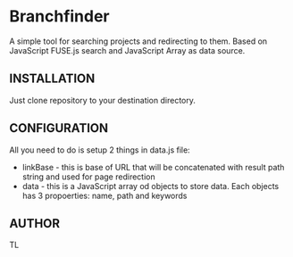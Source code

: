 Branchfinder
============

A simple tool for searching projects and redirecting to them. Based on JavaScript FUSE.js search and JavaScript Array as data source.

INSTALLATION
------------

Just clone repository to your destination directory.

CONFIGURATION
-------------

All you need to do is setup 2 things in data.js file:

* linkBase - this is base of URL that will be concatenated with result path string and used for page redirection
* data - this is a JavaScript array od objects to store data. Each objects has 3 propoerties: name, path and keywords


AUTHOR
------
TL



